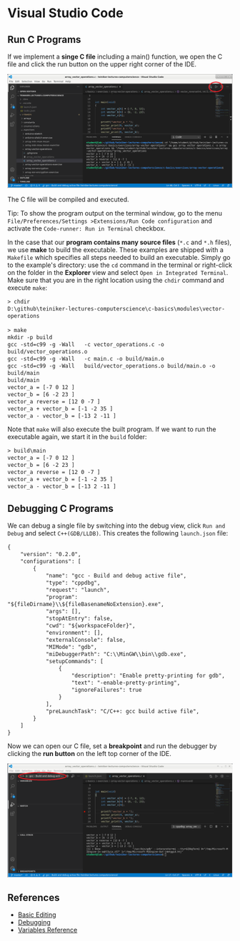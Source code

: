 # Visual Studio Code

## Run C Programs

If we implement a **singe C file** including a main() function, we open the C file
and click the run button on the upper right corner of the IDE.

![Run a single C file](figures/RunSingleFile.png)

The C file will be compiled and executed.

Tip: To show the program output on the terminal window, go to the menu 
`File/Preferences/Settings >Extensions/Run Code configuration`
and activate the `Code-runner: Run in Terminal` checkbox.

In the case that our **program contains many source files** (`*.c` and `*.h` files),
we use **make** to build the executable.
These examples are shipped with a `Makefile` which specifies all steps needed
to build an executable.
Simply go to the example's directory: use the `cd` command in the terminal or right-click 
on the folder in the **Explorer** view and select `Open in Integrated Terminal`.
Make sure that you are in the right location using the `chdir` command and execute `make`:
```
> chdir
D:\github\teiniker-lectures-computerscience\c-basics\modules\vector-operations

> make
mkdir -p build
gcc -std=c99 -g -Wall   -c vector_operations.c -o build/vector_operations.o
gcc -std=c99 -g -Wall   -c main.c -o build/main.o
gcc -std=c99 -g -Wall   build/vector_operations.o build/main.o -o build/main
build/main
vector_a = [-7 0 12 ]
vector_b = [6 -2 23 ]
vector_a reverse = [12 0 -7 ]
vector_a + vector_b = [-1 -2 35 ]
vector_a - vector_b = [-13 2 -11 ]
```
Note that `make` will also execute the built program.
If we want to run the executable again, we start it in the `build` folder:
```
> build\main
vector_a = [-7 0 12 ]
vector_b = [6 -2 23 ]
vector_a reverse = [12 0 -7 ]
vector_a + vector_b = [-1 -2 35 ]
vector_a - vector_b = [-13 2 -11 ]
```

## Debugging C Programs

We can debug a single file by switching into the debug view, click `Run and Debug` and select 
`C++(GDB/LLDB)`. This creates the following `launch.json` file:
```
{
    "version": "0.2.0",
    "configurations": [
        {
            "name": "gcc - Build and debug active file",
            "type": "cppdbg",
            "request": "launch",
            "program": "${fileDirname}\\${fileBasenameNoExtension}.exe",
            "args": [],
            "stopAtEntry": false,
            "cwd": "${workspaceFolder}",
            "environment": [],
            "externalConsole": false,
            "MIMode": "gdb",
            "miDebuggerPath": "C:\\MinGW\\bin\\gdb.exe",
            "setupCommands": [
                {
                    "description": "Enable pretty-printing for gdb",
                    "text": "-enable-pretty-printing",
                    "ignoreFailures": true
                }
            ],
            "preLaunchTask": "C/C++: gcc build active file",
        }
    ]
}
```
Now we can open our C file, set a **breakpoint** and run the debugger by clicking the 
**run button** on the left top corner of the IDE.

![Debug a single file](figures/DebugSingleFile.png)



## References 
* [Basic Editing](https://code.visualstudio.com/docs/editor/codebasics)
* [Debugging](https://code.visualstudio.com/docs/editor/debugging)
* [Variables Reference](https://code.visualstudio.com/docs/editor/variables-reference) 
